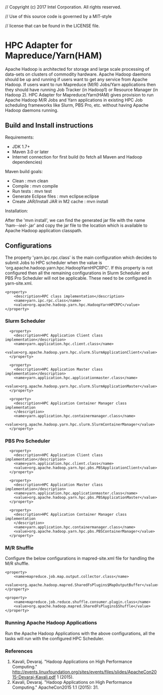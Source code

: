 // Copyright (c) 2017 Intel Corporation. All rights reserved.

// Use of this source code is governed by a MIT-style

// license that can be found in the LICENSE file.

# HPC Adapter for Mapreduce/Yarn(HAM)

Apache Hadoop is architected for storage and large scale processing of data-sets on clusters of commodity hardware. Apache Hadoop daemons should be up and running if users want to get any service from Apache Hadoop. If users want to run Mapreduce (M/R) Jobs/Yarn applications then they should have running Job Tracker (in Hadoop1) or Resource Manager (in Hadoop 2). HPC Adapter for Mapreduce/Yarn(HAM) gives provision to run Apache Hadoop M/R Jobs and Yarn applications in existing HPC Job scheduling frameworks like Slurm, PBS Pro, etc. without having Apache Hadoop daemons running.


## Build and Install instructions

Requirements:

* JDK 1.7+
* Maven 3.0 or later
* Internet connection for first build (to fetch all Maven and Hadoop dependencies)

Maven build goals:

 * Clean				: mvn clean
 * Compile				: mvn compile
 * Run tests				: mvn test
 * Generate Eclipse files		: mvn eclipse:eclipse
 * Create JAR/Install JAR in M2 cache   : mvn install

Installation:

After the 'mvn install', we can find the generated jar file with the name 'ham-*-ieel-*.jar' and copy the jar file to the location which is available to Apache Hadoop application classpath.

## Configurations

The property 'yarn.ipc.rpc.class' is the main configuration which decides to submit Jobs to HPC scheduler when the value is 'org.apache.hadoop.yarn.hpc.HadoopYarnHPCRPC'. If this property is not configured then all the remaining configurations in Slurm Scheduler and PBS Pro Scheduler will not be applicable. These need to be configured in yarn-site.xml.

```
<property>
	<description>RPC class implementation</description>
	<name>yarn.ipc.rpc.class</name>
	<value>org.apache.hadoop.yarn.hpc.HadoopYarnHPCRPC</value>
</property>
```

### Slurm Scheduler

```
  <property>
	<description>HPC Application Client class implementation</description>
	<name>yarn.application.hpc.client.class</name>
	<value>org.apache.hadoop.yarn.hpc.slurm.SlurmApplicationClient</value>
  </property>
	
  <property>
	<description>HPC Application Master class implementation</description>
	<name>yarn.application.hpc.applicationmaster.class</name>
	<value>org.apache.hadoop.yarn.hpc.slurm.SlurmApplicationMaster</value>
  </property>
	
  <property>
	<description>HPC Application Container Manager class implementation
	</description>
	<name>yarn.application.hpc.containermanager.class</name>
	<value>org.apache.hadoop.yarn.hpc.slurm.SlurmContainerManager</value>
  </property>
```

### PBS Pro Scheduler

```
  <property>
	<description>HPC Application Client class implementation</description>
	<name>yarn.application.hpc.client.class</name>
	<value>org.apache.hadoop.yarn.hpc.pbs.PBSApplicationClient</value>
  </property>
	
  <property>
	<description>HPC Application Master class implementation</description>
	<name>yarn.application.hpc.applicationmaster.class</name>
	<value>org.apache.hadoop.yarn.hpc.pbs.PBSApplicationMaster</value>
  </property>
	
  <property>
	<description>HPC Application Container Manager class implementation
	</description>
	<name>yarn.application.hpc.containermanager.class</name>
	<value>org.apache.hadoop.yarn.hpc.pbs.PBSContainerManager</value>
  </property>
```

### M/R Shuffle

Configure the below configurations in mapred-site.xml file for handling the M/R shuffle.

```
<property>
	<name>mapreduce.job.map.output.collector.class</name>
	<value>org.apache.hadoop.mapred.SharedFsPlugins$MapOutputBuffer</value>
</property>

<property>
	<name>mapreduce.job.reduce.shuffle.consumer.plugin.class</name>
	<value>org.apache.hadoop.mapred.SharedFsPlugins$Shuffle</value>
</property>
```

### Running Apache Hadoop Applications

Run the Apache Hadoop Applications with the above configurations, all the tasks will run with the configured HPC Scheduler.

### References

1. Kavali, Devaraj. "Hadoop Applications on High Performance Computing." http://events.linuxfoundation.org/sites/events/files/slides/ApacheCon2015-Devaraj-Kavali.pdf 1 (2015).
2. Kavali, Devaraj. "Hadoop Applications on High Performance Computing." ApacheCon2015 1.1 (2015): 31.